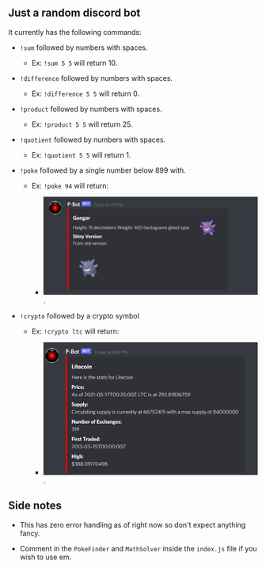 ## Just a random discord bot

It currently has the following commands:

* `!sum` followed by numbers with spaces.

    * Ex: `!sum 5 5` will return 10.

* `!difference` followed by numbers with spaces.

    * Ex: `!difference 5 5` will return 0.

* `!product` followed by numbers with spaces.

    * Ex: `!product 5 5` will return 25.

* `!quotient` followed by numbers with spaces.

    * Ex: `!quotient 5 5` will return 1.

* `!poke` followed by a single number below 899 with.

    * Ex: `!poke 94` will return:

        * ![image of Gengar](./assets/images/Gengar-response.png).

* `!crypto` followed by a crypto symbol

    * Ex: `!crypto ltc` will return:
    
        * ![image of LTC](./assets/images/ltc-response.png).


## Side notes

* This has zero error handling as of right now so don't expect anything fancy.

* Comment in the `PokeFinder` and `MathSolver` inside the `index.js` file if you wish to use em.
